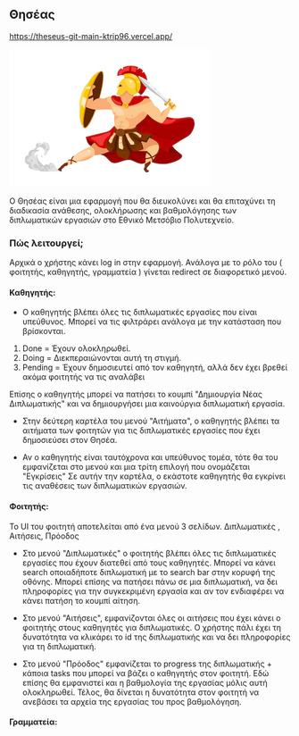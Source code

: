 ## Θησέας

https://theseus-git-main-ktrip96.vercel.app/

![Screenshot](theseus.webp)

Ο Θησέας είναι μια εφαρμογή που θα διευκολύνει και θα επιταχύνει τη διαδικασία ανάθεσης, ολοκλήρωσης και βαθμολόγησης των διπλωματικών εργασιών στο Εθνικό Μετσόβιο Πολυτεχνείο.

### Πώς λειτουργεί;

Αρχικά ο χρήστης κάνει log in στην εφαρμογή.
Ανάλογα με το ρόλο του ( φοιτητής, καθηγητής, γραμματεία ) γίνεται redirect σε διαφορετικό μενού.

#### Καθηγητής:

- Ο καθηγητής βλέπει όλες τις διπλωματικές εργασίες που είναι υπεύθυνος. Μπορεί να τις φιλτράρει ανάλογα με την κατάσταση που βρίσκονται.

1. Done = Έχουν ολοκληρωθεί.
2. Doing = Διεκπεραιώνονται αυτή τη στιγμή.
3. Pending = Έχουν δημοσιευτεί από τον καθηγητή, αλλά δεν έχει βρεθεί ακόμα φοιτητής να τις αναλάβει

Επίσης ο καθηγητής μπορεί να πατήσει το κουμπί "Δημιουργία Νέας Διπλωματικής" και να δημιουργήσει μια καινούργια διπλωματική εργασία.

- Στην δεύτερη καρτέλα του μενού "Αιτήματα", ο καθηγητής βλέπει τα αιτήματα των φοιτητών για τις διπλωματικές εργασίες που έχει δημοσιεύσει στον Θησέα.

- Αν ο καθηγητής είναι ταυτόχρονα και υπεύθυνος τομέα, τότε θα του εμφανίζεται στο μενού και μια τρίτη επιλογή που ονομάζεται "Εγκρίσεις"
  Σε αυτήν την καρτέλα, ο εκάστοτε καθηγητής θα εγκρίνει τις αναθέσεις των διπλωματικών εργασιών.

#### Φοιτητής:

To UI του φοιτητή αποτελείται από ένα μενού 3 σελίδων. Διπλωματικές , Αιτήσεις, Πρόοδος

- Στο μενού "Διπλωματικές" ο φοιτητής βλέπει όλες τις διπλωματικές εργασίες που έχουν διατεθεί από τους καθηγητές. Μπορεί να κάνει search οποιαδήποτε διπλωματική με το search bar στην κορυφή της οθόνης. Μπορεί επίσης να πατήσει πάνω σε μια διπλωματική, να δει πληροφορίες για την συγκεκριμένη εργασία και αν τον ενδιαφέρει να κάνει πατήση το κουμπί αίτηση.

- Στο μενού "Αιτήσεις", εμφανίζονται όλες οι αιτήσεις που έχει κάνει ο φοιτητής στους καθηγητές για διπλωματικές. Ο χρήστης πάλι έχει τη δυνατότητα να κλικάρει το id της διπλωματικής και να δει πληροφορίες για τη διπλωματική.

- Στο μενού "Πρόοδος" εμφανίζεται το progress της διπλωματικής + κάποια tasks που μπορεί να βάζει ο καθηγητής στον φοιτητή. Εδώ επίσης θα εμφανιστεί και η βαθμολογία της εργασίας μόλις αυτή ολοκληρωθεί. Τέλος, θα δίνεται η δυνατότητα στον φοιτητή να ανεβάσει τα αρχεία της εργασίας του προς βαθμολόγηση.

#### Γραμματεία:

